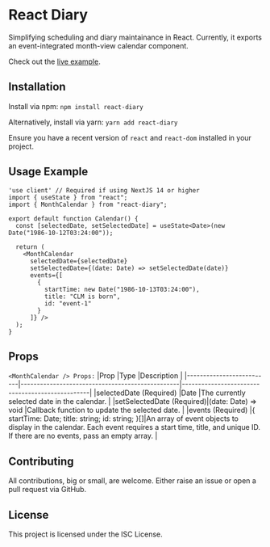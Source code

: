 # React Diary

Simplifying scheduling and diary maintainance in React. Currently, it exports an event-integrated month-view calendar component.

Check out the [live example](https://react-diary-example.vercel.app/).

## Installation
Install via npm:
`npm install react-diary`

Alternatively, install via yarn:
`yarn add react-diary`

Ensure you have a recent version of `react` and `react-dom` installed in your project.

## Usage Example
```
'use client' // Required if using NextJS 14 or higher
import { useState } from "react";
import { MonthCalendar } from "react-diary";

export default function Calendar() {
  const [selectedDate, setSelectedDate] = useState<Date>(new Date("1986-10-12T03:24:00"));

  return (
    <MonthCalendar
      selectedDate={selectedDate}
      setSelectedDate={(date: Date) => setSelectedDate(date)} 
      events={[
        {
          startTime: new Date("1986-10-13T03:24:00"),
          title: "CLM is born",
          id: "event-1"
        }
      ]} /> 
  );
}
```

## Props
`<MonthCalendar /> Props:`
|Prop	                      |Type	                                           |Description                                      |
|--------------------------|-------------------------------------------------|-------------------------------------------------|
|selectedDate (Required)	 |Date	                                           |The currently selected date in the calendar.     |
|setSelectedDate (Required)|(date: Date) => void                             |Callback function to update the selected date.   |
|events (Required)	       |{ startTime: Date; title: string; id: string; }[]|An array of event objects to display in the calendar. Each event requires a start time, title, and unique ID. If there are no events, pass an empty array.                 |

## Contributing
All contributions, big or small, are welcome. Either raise an issue or open a pull request via GitHub.

## License
This project is licensed under the ISC License.
